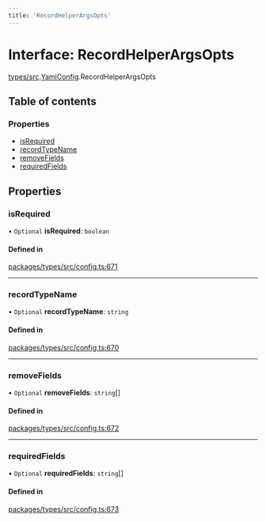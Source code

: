 ```yaml
---
title: 'RecordHelperArgsOpts'
---
```


# Interface: RecordHelperArgsOpts

[types/src](../modules/types_src).[YamlConfig](../modules/types_src.YamlConfig).RecordHelperArgsOpts

## Table of contents

### Properties

- [isRequired](types_src.YamlConfig.RecordHelperArgsOpts#isrequired)
- [recordTypeName](types_src.YamlConfig.RecordHelperArgsOpts#recordtypename)
- [removeFields](types_src.YamlConfig.RecordHelperArgsOpts#removefields)
- [requiredFields](types_src.YamlConfig.RecordHelperArgsOpts#requiredfields)

## Properties

### isRequired

• `Optional` **isRequired**: `boolean`

#### Defined in

[packages/types/src/config.ts:671](https://github.com/Urigo/graphql-mesh/blob/master/packages/types/src/config.ts#L671)

___

### recordTypeName

• `Optional` **recordTypeName**: `string`

#### Defined in

[packages/types/src/config.ts:670](https://github.com/Urigo/graphql-mesh/blob/master/packages/types/src/config.ts#L670)

___

### removeFields

• `Optional` **removeFields**: `string`[]

#### Defined in

[packages/types/src/config.ts:672](https://github.com/Urigo/graphql-mesh/blob/master/packages/types/src/config.ts#L672)

___

### requiredFields

• `Optional` **requiredFields**: `string`[]

#### Defined in

[packages/types/src/config.ts:673](https://github.com/Urigo/graphql-mesh/blob/master/packages/types/src/config.ts#L673)
